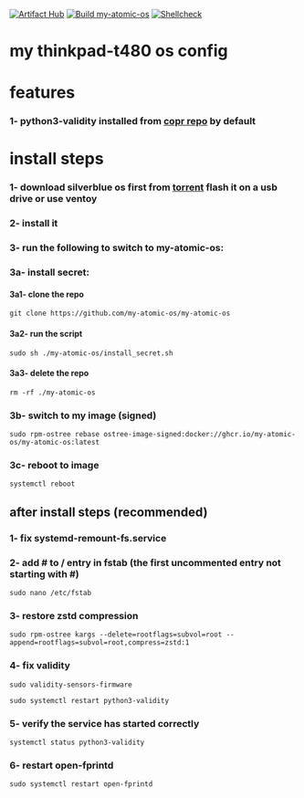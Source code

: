 [![Artifact Hub](https://img.shields.io/endpoint?url=https://artifacthub.io/badge/repository/my-atomic-os)](https://artifacthub.io/packages/container/my-atomic-os/my-atomic-os)
[![Build my-atomic-os](https://github.com/my-atomic-os/my-atomic-os/actions/workflows/build.yml/badge.svg)](https://github.com/my-atomic-os/my-atomic-os/actions/workflows/build.yml)
[![Shellcheck](https://github.com/my-atomic-os/my-atomic-os/actions/workflows/shellcheck.yml/badge.svg)](https://github.com/my-atomic-os/my-atomic-os/actions/workflows/shellcheck.yml)

# my thinkpad-t480 os config
# features

### 1- python3-validity installed from [copr repo](https://copr.fedorainfracloud.org/coprs/sneexy/python-validity/) by default

# install steps

### 1- download silverblue os first from [torrent](https://torrent.fedoraproject.org/) flash it on a usb drive or use ventoy  

### 2- install it

### 3- run the following to switch to my-atomic-os:

### 3a- install secret:
#### 3a1- clone the repo
```
git clone https://github.com/my-atomic-os/my-atomic-os
```
#### 3a2- run the script
```
sudo sh ./my-atomic-os/install_secret.sh
```
#### 3a3- delete the repo
```
rm -rf ./my-atomic-os
```

### 3b- switch to my image (signed)
```
sudo rpm-ostree rebase ostree-image-signed:docker://ghcr.io/my-atomic-os/my-atomic-os:latest
```

### 3c- reboot to image
```
systemctl reboot
```

## after install steps (recommended)
### 1- fix systemd-remount-fs.service

### 2- add # to / entry in fstab (the first uncommented entry not starting with #)
```
sudo nano /etc/fstab
``` 

### 3- restore zstd compression
```
sudo rpm-ostree kargs --delete=rootflags=subvol=root --append=rootflags=subvol=root,compress=zstd:1
```


### 4- fix validity
```
sudo validity-sensors-firmware
```
```
sudo systemctl restart python3-validity
```

### 5- verify the service has started correctly
```
systemctl status python3-validity
```

### 6- restart open-fprintd
```
sudo systemctl restart open-fprintd
```
